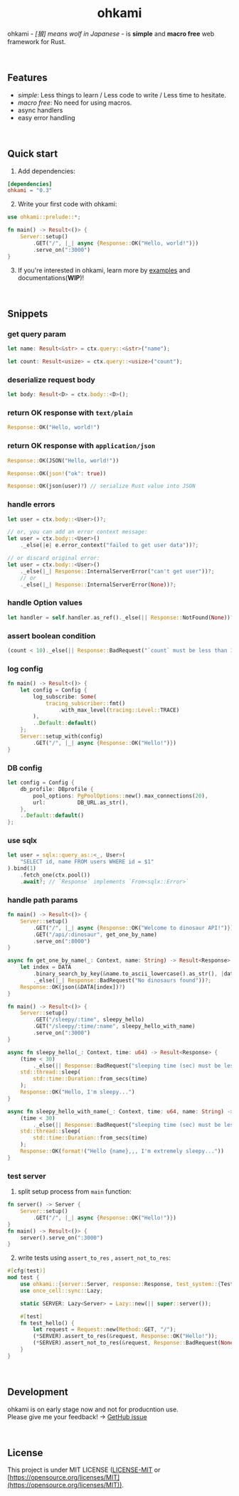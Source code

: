 <div align="center">
    <h1>ohkami</h1>
</div>

ohkami *- [狼] means wolf in Japanese -* is **simple** and **macro free** web framework for Rust.

<br/>

## Features
- *simple*: Less things to learn / Less code to write / Less time to hesitate.
- *macro free*: No need for using macros.
- async handlers
- easy error handling

<br/>

## Quick start
1. Add dependencies:

```toml
[dependencies]
ohkami = "0.3"
```

2. Write your first code with ohkami:

```rust
use ohkami::prelude::*;

fn main() -> Result<()> {
    Server::setup()
        .GET("/", |_| async {Response::OK("Hello, world!")})
        .serve_on(":3000")
}
```

3. If you're interested in ohkami, learn more by [examples](https://github.com/kana-rus/ohkami/tree/main/examples) and documentations(**WIP**)!

<br/>

## Snippets
### get query param
```rust
let name: Result<&str> = ctx.query::<&str>("name");
```
```rust
let count: Result<usize> = ctx.query::<usize>("count");
```
### deserialize request body
```rust
let body: Result<D> = ctx.body::<D>();
```
### return OK response with `text/plain`
```rust
Response::OK("Hello, world!")
```
### return OK response with `application/json`
```rust
Response::OK(JSON("Hello, world!"))
```
```rust
Response::OK(json!("ok": true))
```
```rust
Response::OK(json(user)?) // serialize Rust value into JSON
```
### handle errors
```rust
let user = ctx.body::<User>()?;

// or, you can add an error context message:
let user = ctx.body::<User>()
    ._else(|e| e.error_context("failed to get user data"))?;

// or discard original error:
let user = ctx.body::<User>()
    ._else(|_| Response::InternalServerError("can't get user"))?;
    // or
    ._else(|_| Response::InternalServerError(None))?;
```
### handle Option values
```rust
let handler = self.handler.as_ref()._else(|| Response::NotFound(None))?;
```
### assert boolean condition
```rust
(count < 10)._else(|| Response::BadRequest("`count` must be less than 10" /* or `None` */))
```
### log config
```rust
fn main() -> Result<()> {
    let config = Config {
        log_subscribe: Some(
            tracing_subscriber::fmt()
                .with_max_level(tracing::Level::TRACE)
        ),
        ..Default::default()
    };
    Server::setup_with(config)
        .GET("/", |_| async {Response::OK("Hello!")})
}
```
### DB config
```rust
let config = Config {
    db_profile: DBprofile {
        pool_options: PgPoolOptions::new().max_connections(20),
        url:          DB_URL.as_str(),
    },
    ..Default::default()
};
```
### use sqlx
```rust
let user = sqlx::query_as::<_, User>(
    "SELECT id, name FROM users WHERE id = $1"
).bind(1)
    .fetch_one(ctx.pool())
    .await?; // `Response` implements `From<sqlx::Error>`
```
### handle path params
```rust
fn main() -> Result<()> {
    Server::setup()
        .GET("/", |_| async {Response::OK("Welcome to dinosaur API!")})
        .GET("/api/:dinosaur", get_one_by_name)
        .serve_on(":8000")
}

async fn get_one_by_name(_: Context, name: String) -> Result<Response> {
    let index = DATA
        .binary_search_by_key(&name.to_ascii_lowercase().as_str(), |data| &data.name)
        ._else(|_| Response::BadRequest("No dinosaurs found"))?;
    Response::OK(json(&DATA[index])?)
}
```
```rust
fn main() -> Result<()> {
    Server::setup()
        .GET("/sleepy/:time", sleepy_hello)
        .GET("/sleepy/:time/:name", sleepy_hello_with_name)
        .serve_on(":3000")
}

async fn sleepy_hello(_: Context, time: u64) -> Result<Response> {
    (time < 30)
        ._else(|| Response::BadRequest("sleeping time (sec) must be less than 30."))?;
    std::thread::sleep(
        std::time::Duration::from_secs(time)
    );
    Response::OK("Hello, I'm sleepy...")
}

async fn sleepy_hello_with_name(_: Context, time: u64, name: String) -> Result<Response> {
    (time < 30)
        ._else(|| Response::BadRequest("sleeping time (sec) must be less than 30."))?;
    std::thread::sleep(
        std::time::Duration::from_secs(time)
    );
    Response::OK(format!("Hello {name},,, I'm extremely sleepy..."))
}
```
### test server
1. split setup process from `main` function:
```rust
fn server() -> Server {
    Server::setup()
        .GET("/", |_| async {Response::OK("Hello!")})
}
fn main() -> Result<()> {
    server().serve_on(":3000")
}
```
2. write tests using `assert_to_res` , `assert_not_to_res`:
```rust
#[cfg(test)]
mod test {
    use ohkami::{server::Server, response::Response, test_system::{Test, Request, Method}};
    use once_cell::sync::Lazy;

    static SERVER: Lazy<Server> = Lazy::new(|| super::server());

    #[test]
    fn test_hello() {
        let request = Request::new(Method::GET, "/");
        (*SERVER).assert_to_res(&request, Response::OK("Hello!"));
        (*SERVER).assert_not_to_res(&request, Response::BadRequest(None));
    }
}
```

<br/>

## Development
ohkami is on early stage now and not for producntion use.\
Please give me your feedback! → [GetHub issue](https://github.com/kana-rus/ohkami/issues)

<br/>

## License
This project is under MIT LICENSE ([LICENSE-MIT](https://github.com/kana-rus/ohkami/blob/main/LICENSE-MIT) or [https://opensource.org/licenses/MIT](https://opensource.org/licenses/MIT)).
